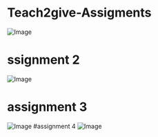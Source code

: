 # Teach2give-Assigments
![Image](https://github.com/user-attachments/assets/b1e744ab-00e2-4243-9dad-571056f9a146)
# ssignment 2
![Image](https://github.com/user-attachments/assets/e45772a2-02e4-4366-8948-5f9ccffa85f7)
# assignment 3
![Image](https://github.com/user-attachments/assets/9000d616-a1e5-4da8-becf-79970547ad3a)
#assignment 4
![Image](https://github.com/user-attachments/assets/f2f5dee1-4f8f-48c8-8142-60a46f3f0cee)
